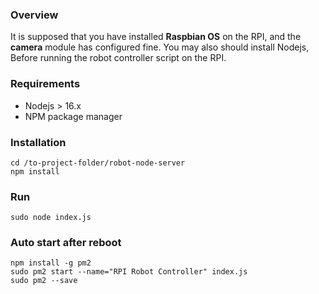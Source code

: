 ### Overview
It is supposed that you have installed **Raspbian OS** on 
the RPI, and the **camera** module has configured fine.
You may also should install Nodejs, Before running the 
robot controller script on the RPI.

### Requirements
- Nodejs > 16.x
- NPM package manager 

### Installation
```
cd /to-project-folder/robot-node-server
npm install
```

### Run
```
sudo node index.js
```

### Auto start after reboot
```
npm install -g pm2 
sudo pm2 start --name="RPI Robot Controller" index.js
sudo pm2 --save
```